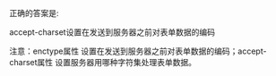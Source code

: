 正确的答案是:

accept-charset设置在发送到服务器之前对表单数据的编码

注意：enctype属性 设置在发送到服务器之前对表单数据的编码；accept-charset属性 设置服务器用哪种字符集处理表单数据。